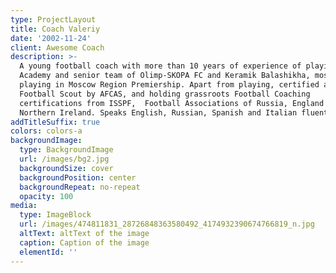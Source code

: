 ```yaml
---
type: ProjectLayout
title: Coach Valeriy
date: '2002-11-24'
client: Awesome Coach
description: >-
  A young football coach with more than 10 years of experience of playing in
  Academy and senior team of Olimp-SKOPA FC and Keramik Balashikha, mostly
  playing in Moscow Region Premiership. Apart from playing, certified as Level 2
  Football Scout by AFCAS, and holding grassroots Football Coaching
  certifications from ISSPF,  Football Associations of Russia, England and
  Northern Ireland. Speaks English, Russian, Spanish and Italian fluently
addTitleSuffix: true
colors: colors-a
backgroundImage:
  type: BackgroundImage
  url: /images/bg2.jpg
  backgroundSize: cover
  backgroundPosition: center
  backgroundRepeat: no-repeat
  opacity: 100
media:
  type: ImageBlock
  url: /images/474811831_28726848363580492_4174932390674766819_n.jpg
  altText: altText of the image
  caption: Caption of the image
  elementId: ''
---
```

